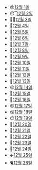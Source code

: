 - 😵[12월 1일](12.1_project.md)
- 😴[12월 2일](12.2_project.md)
- 🕵️‍♀️[12월 3일](12.3_project.md)
- 🧛[12월 4일](12.4_project.md)
- 🥶[12월 5일](12.5_project.md)
- 🙏[12월 6일](12.6_project.md)
- 🦸[12월 7일](12.7_project.md)
- 🤢[12월 8일](12.8_project.md)
- 🥑[12월 9일](12.9_project.md)
- 🎃[12월 10일](12.10_project.md)
- 🍰[12월 11일](12.11_project.md)
- 🍬[12월 12일](12.12_project.md)
- 👤[12월 13일](12.13_project.md)
- 😝[12월 14일](12.14_project.md)
- 🍺[12월 15일](12.15_project.md)
- 🍷[12월 16일](12.16_project.md)
- 😞[12월 17일](12.17.md)
- 😮[12월 18일](12.18.md)
- 😏[12월 19일](12.19.md)
- 🥳[12월 20일](12.20.md)
- 👧[12월 21일](12.21.md)
- 🌈[12월 22일](12.22.md)
- 🍙[12월 23일](12.23.md)
- 🎂[12월 24일](12.24.md)
- ✈️[12월 25일](12.25.md)
- 🐈[12월 26일](12.26.md)
